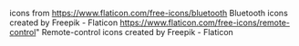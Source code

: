 icons from 
https://www.flaticon.com/free-icons/bluetooth Bluetooth icons created by Freepik - Flaticon
https://www.flaticon.com/free-icons/remote-control" Remote-control icons created by Freepik - Flaticon
